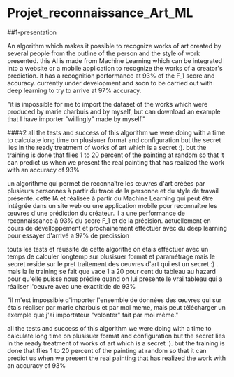 # Projet_reconnaissance_Art_ML
##1-presentation

An algorithm which makes it possible to recognize works of art created by several people from the outline of the person and the style of work presented. this AI is made from Machine Learning which can be integrated into a website or a mobile application to recognize the works of a creator's prediction. it has a recognition performance at 93% of the F_1 score and accuracy. currently under development and soon to be carried out with deep learning to try to arrive at 97% accuracy.

"it is impossible for me to import the dataset of the works which were produced by marie charbuis and by myself, but can download an example that I have importer "willingly" made by myself."


####2
all the tests and success of this algorithm we were doing with a time to calculate long time on plusisuer format and configuration but the secret lies in the ready treatment of works of art which is a secret :). but the training is done that flies 1 to 20 percent of the painting at random so that it can predict us when we present the real painting that has realized the work with an accuracy of 93%

un algorithme qui permet de reconnaître les œuvres d'art créées par plusieurs personnes à partir du tracé de la personne et du style de travail présenté.
cette IA et réalisée à partir du Machine Learning qui peut être intégrée dans un site web ou une application mobile pour reconnaître les œuvres d'une prédiction du créateur. il a une performance de reconnaissance à 93% du score F_1 et de la précision. 
actuellement en cours de develloppement et prochainement effectuer avec du deep learning pour essayer d'arrivé a 97% de precission


touts les tests et réussite de cette algorithe on etais effectuer avec un temps de calculer longtemp sur plusisuer format et paramétrage mais le secret reside sur le pret traitement des oeuvres d'art qui est un secret :) . mais la le training se fait que vace 1 a 20 pour cent du tableau au hazard pour qu'elle puisse nous prédire quand on lui presente le vrai tableau qui a réaliser l'oeuvre avec une exactitide de 93%


"il m'est impossible d'importer l'ensemble de données des œuvres qui sur étais réaliser par marie charbuis et par moi meme, mais peut télécharger un exemple que j'ai importateur "volonter" fait par moi même."

all the tests and success of this algorithm we were doing with a time to calculate long time on plusisuer format and configuration but the secret lies in the ready treatment of works of art which is a secret :). but the training is done that flies 1 to 20 percent of the painting at random so that it can predict us when we present the real painting that has realized the work with an accuracy of 93%


